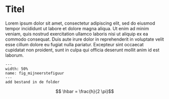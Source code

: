 # Titel

Lorem ipsum dolor sit amet, consectetur adipiscing elit, sed do eiusmod tempor incididunt ut labore et dolore magna aliqua. Ut enim ad minim veniam, quis nostrud exercitation ullamco laboris nisi ut aliquip ex ea commodo consequat. Duis aute irure dolor in reprehenderit in voluptate velit esse cillum dolore eu fugiat nulla pariatur. Excepteur sint occaecat cupidatat non proident, sunt in culpa qui officia deserunt mollit anim id est laborum.

``` {figure} figures/NATWEG_gamification_2024-25.jpg
---
width: 50%
name: fig_mijneerstefiguur
---
add bestand in de folder
```


$$ \hbar = \frac{h}{2 \pi}$$
